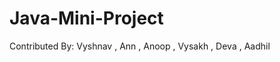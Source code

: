 # Java-Mini-Project

   Contributed By: 
    Vyshnav , 
    Ann ,
    Anoop ,
    Vysakh ,
    Deva   ,
    Aadhil
